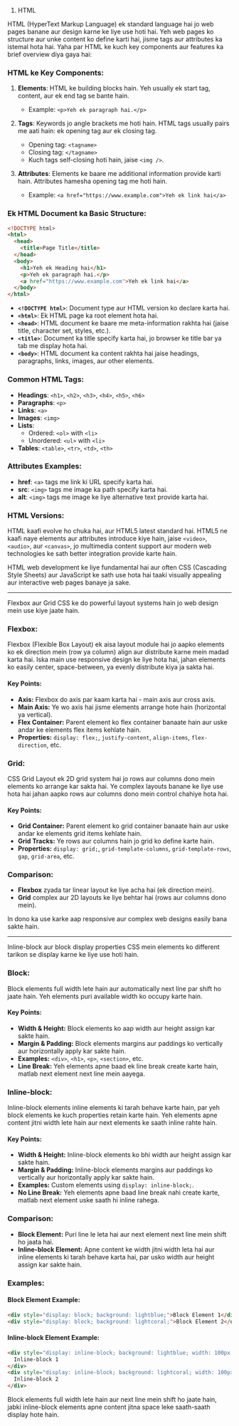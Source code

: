 1. HTML

HTML (HyperText Markup Language) ek standard language hai jo web pages banane aur design karne ke liye use hoti hai. Yeh web pages ko structure aur unke content ko define karti hai, jisme tags aur attributes ka istemal hota hai. Yaha par HTML ke kuch key components aur features ka brief overview diya gaya hai:

### HTML ke Key Components:

1. **Elements**: HTML ke building blocks hain. Yeh usually ek start tag, content, aur ek end tag se bante hain.

   - Example: `<p>Yeh ek paragraph hai.</p>`

2. **Tags**: Keywords jo angle brackets me hoti hain. HTML tags usually pairs me aati hain: ek opening tag aur ek closing tag.

   - Opening tag: `<tagname>`
   - Closing tag: `</tagname>`
   - Kuch tags self-closing hoti hain, jaise `<img />`.

3. **Attributes**: Elements ke baare me additional information provide karti hain. Attributes hamesha opening tag me hoti hain.
   - Example: `<a href="https://www.example.com">Yeh ek link hai</a>`

### Ek HTML Document ka Basic Structure:

```html
<!DOCTYPE html>
<html>
  <head>
    <title>Page Title</title>
  </head>
  <body>
    <h1>Yeh ek Heading hai</h1>
    <p>Yeh ek paragraph hai.</p>
    <a href="https://www.example.com">Yeh ek link hai</a>
  </body>
</html>
```

- **`<!DOCTYPE html>`**: Document type aur HTML version ko declare karta hai.
- **`<html>`**: Ek HTML page ka root element hota hai.
- **`<head>`**: HTML document ke baare me meta-information rakhta hai (jaise title, character set, styles, etc.).
- **`<title>`**: Document ka title specify karta hai, jo browser ke title bar ya tab me display hota hai.
- **`<body>`**: HTML document ka content rakhta hai jaise headings, paragraphs, links, images, aur other elements.

### Common HTML Tags:

- **Headings**: `<h1>`, `<h2>`, `<h3>`, `<h4>`, `<h5>`, `<h6>`
- **Paragraphs**: `<p>`
- **Links**: `<a>`
- **Images**: `<img>`
- **Lists**:
  - Ordered: `<ol>` with `<li>`
  - Unordered: `<ul>` with `<li>`
- **Tables**: `<table>`, `<tr>`, `<td>`, `<th>`

### Attributes Examples:

- **href**: `<a>` tags me link ki URL specify karta hai.
- **src**: `<img>` tags me image ka path specify karta hai.
- **alt**: `<img>` tags me image ke liye alternative text provide karta hai.

### HTML Versions:

HTML kaafi evolve ho chuka hai, aur HTML5 latest standard hai. HTML5 ne kaafi naye elements aur attributes introduce kiye hain, jaise `<video>`, `<audio>`, aur `<canvas>`, jo multimedia content support aur modern web technologies ke sath better integration provide karte hain.

HTML web development ke liye fundamental hai aur often CSS (Cascading Style Sheets) aur JavaScript ke sath use hota hai taaki visually appealing aur interactive web pages banaye ja sake.

---

Flexbox aur Grid CSS ke do powerful layout systems hain jo web design mein use kiye jaate hain.

### Flexbox:

Flexbox (Flexible Box Layout) ek aisa layout module hai jo aapko elements ko ek direction mein (row ya column) align aur distribute karne mein madad karta hai. Iska main use responsive design ke liye hota hai, jahan elements ko easily center, space-between, ya evenly distribute kiya ja sakta hai.

#### Key Points:

- **Axis:** Flexbox do axis par kaam karta hai - main axis aur cross axis.
- **Main Axis:** Ye wo axis hai jisme elements arrange hote hain (horizontal ya vertical).
- **Flex Container:** Parent element ko flex container banaate hain aur uske andar ke elements flex items kehlate hain.
- **Properties:** `display: flex;`, `justify-content`, `align-items`, `flex-direction`, etc.

### Grid:

CSS Grid Layout ek 2D grid system hai jo rows aur columns dono mein elements ko arrange kar sakta hai. Ye complex layouts banane ke liye use hota hai jahan aapko rows aur columns dono mein control chahiye hota hai.

#### Key Points:

- **Grid Container:** Parent element ko grid container banaate hain aur uske andar ke elements grid items kehlate hain.
- **Grid Tracks:** Ye rows aur columns hain jo grid ko define karte hain.
- **Properties:** `display: grid;`, `grid-template-columns`, `grid-template-rows`, `gap`, `grid-area`, etc.

### Comparison:

- **Flexbox** zyada tar linear layout ke liye acha hai (ek direction mein).
- **Grid** complex aur 2D layouts ke liye behtar hai (rows aur columns dono mein).

In dono ka use karke aap responsive aur complex web designs easily bana sakte hain.

---

Inline-block aur block display properties CSS mein elements ko different tarikon se display karne ke liye use hoti hain.

### Block:

Block elements full width lete hain aur automatically next line par shift ho jaate hain. Yeh elements puri available width ko occupy karte hain.

#### Key Points:

- **Width & Height:** Block elements ko aap width aur height assign kar sakte hain.
- **Margin & Padding:** Block elements margins aur paddings ko vertically aur horizontally apply kar sakte hain.
- **Examples:** `<div>`, `<h1>`, `<p>`, `<section>`, etc.
- **Line Break:** Yeh elements apne baad ek line break create karte hain, matlab next element next line mein aayega.

### Inline-block:

Inline-block elements inline elements ki tarah behave karte hain, par yeh block elements ke kuch properties retain karte hain. Yeh elements apne content jitni width lete hain aur next elements ke saath inline rahte hain.

#### Key Points:

- **Width & Height:** Inline-block elements ko bhi width aur height assign kar sakte hain.
- **Margin & Padding:** Inline-block elements margins aur paddings ko vertically aur horizontally apply kar sakte hain.
- **Examples:** Custom elements using `display: inline-block;`.
- **No Line Break:** Yeh elements apne baad line break nahi create karte, matlab next element uske saath hi inline rahega.

### Comparison:

- **Block Element:** Puri line le leta hai aur next element next line mein shift ho jaata hai.
- **Inline-block Element:** Apne content ke width jitni width leta hai aur inline elements ki tarah behave karta hai, par usko width aur height assign kar sakte hain.

### Examples:

#### Block Element Example:

```html
<div style="display: block; background: lightblue;">Block Element 1</div>
<div style="display: block; background: lightcoral;">Block Element 2</div>
```

#### Inline-block Element Example:

```html
<div style="display: inline-block; background: lightblue; width: 100px;">
  Inline-block 1
</div>
<div style="display: inline-block; background: lightcoral; width: 100px;">
  Inline-block 2
</div>
```

Block elements full width lete hain aur next line mein shift ho jaate hain, jabki inline-block elements apne content jitna space leke saath-saath display hote hain.
